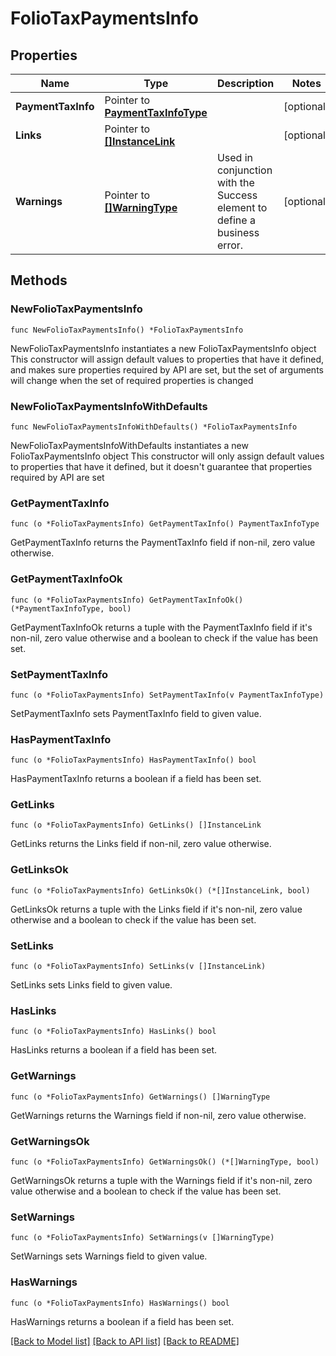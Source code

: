 # FolioTaxPaymentsInfo

## Properties

Name | Type | Description | Notes
------------ | ------------- | ------------- | -------------
**PaymentTaxInfo** | Pointer to [**PaymentTaxInfoType**](PaymentTaxInfoType.md) |  | [optional] 
**Links** | Pointer to [**[]InstanceLink**](InstanceLink.md) |  | [optional] 
**Warnings** | Pointer to [**[]WarningType**](WarningType.md) | Used in conjunction with the Success element to define a business error. | [optional] 

## Methods

### NewFolioTaxPaymentsInfo

`func NewFolioTaxPaymentsInfo() *FolioTaxPaymentsInfo`

NewFolioTaxPaymentsInfo instantiates a new FolioTaxPaymentsInfo object
This constructor will assign default values to properties that have it defined,
and makes sure properties required by API are set, but the set of arguments
will change when the set of required properties is changed

### NewFolioTaxPaymentsInfoWithDefaults

`func NewFolioTaxPaymentsInfoWithDefaults() *FolioTaxPaymentsInfo`

NewFolioTaxPaymentsInfoWithDefaults instantiates a new FolioTaxPaymentsInfo object
This constructor will only assign default values to properties that have it defined,
but it doesn't guarantee that properties required by API are set

### GetPaymentTaxInfo

`func (o *FolioTaxPaymentsInfo) GetPaymentTaxInfo() PaymentTaxInfoType`

GetPaymentTaxInfo returns the PaymentTaxInfo field if non-nil, zero value otherwise.

### GetPaymentTaxInfoOk

`func (o *FolioTaxPaymentsInfo) GetPaymentTaxInfoOk() (*PaymentTaxInfoType, bool)`

GetPaymentTaxInfoOk returns a tuple with the PaymentTaxInfo field if it's non-nil, zero value otherwise
and a boolean to check if the value has been set.

### SetPaymentTaxInfo

`func (o *FolioTaxPaymentsInfo) SetPaymentTaxInfo(v PaymentTaxInfoType)`

SetPaymentTaxInfo sets PaymentTaxInfo field to given value.

### HasPaymentTaxInfo

`func (o *FolioTaxPaymentsInfo) HasPaymentTaxInfo() bool`

HasPaymentTaxInfo returns a boolean if a field has been set.

### GetLinks

`func (o *FolioTaxPaymentsInfo) GetLinks() []InstanceLink`

GetLinks returns the Links field if non-nil, zero value otherwise.

### GetLinksOk

`func (o *FolioTaxPaymentsInfo) GetLinksOk() (*[]InstanceLink, bool)`

GetLinksOk returns a tuple with the Links field if it's non-nil, zero value otherwise
and a boolean to check if the value has been set.

### SetLinks

`func (o *FolioTaxPaymentsInfo) SetLinks(v []InstanceLink)`

SetLinks sets Links field to given value.

### HasLinks

`func (o *FolioTaxPaymentsInfo) HasLinks() bool`

HasLinks returns a boolean if a field has been set.

### GetWarnings

`func (o *FolioTaxPaymentsInfo) GetWarnings() []WarningType`

GetWarnings returns the Warnings field if non-nil, zero value otherwise.

### GetWarningsOk

`func (o *FolioTaxPaymentsInfo) GetWarningsOk() (*[]WarningType, bool)`

GetWarningsOk returns a tuple with the Warnings field if it's non-nil, zero value otherwise
and a boolean to check if the value has been set.

### SetWarnings

`func (o *FolioTaxPaymentsInfo) SetWarnings(v []WarningType)`

SetWarnings sets Warnings field to given value.

### HasWarnings

`func (o *FolioTaxPaymentsInfo) HasWarnings() bool`

HasWarnings returns a boolean if a field has been set.


[[Back to Model list]](../README.md#documentation-for-models) [[Back to API list]](../README.md#documentation-for-api-endpoints) [[Back to README]](../README.md)


